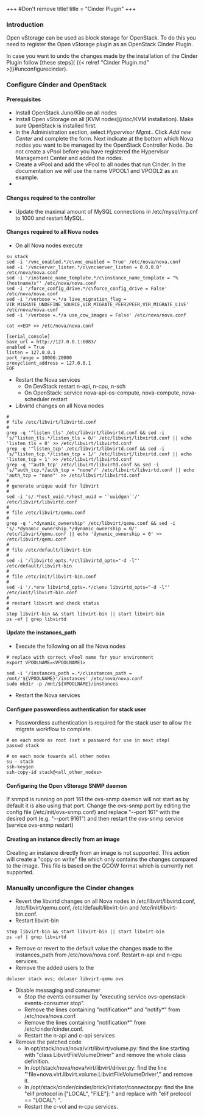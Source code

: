 +++
#Don't remove title!
title = "Cinder Plugin"
+++

### Introduction

Open vStorage can be used as block storage for OpenStack. To do this you
need to register the Open vStorage plugin as an OpenStack Cinder Plugin. 

In case you want to undo the changes made by the installation  of the Cinder Plugin follow [these steps]( {{< relref "Cinder Plugin.md" >}}#unconfigurecinder).

### Configure Cinder and OpenStack

#### Prerequisites

-   Install OpenStack Juno/Kilo on all nodes
-   Install Open vStorage on all [KVM nodes](/doc/KVM Installation). Make
    sure OpenStack is installed first. 
-   In the Administration section, select *Hypervisor Mgmt.*. Click *Add new Center* and complete the form. Next indicate at the bottom which Nova nodes you want to be managed by the OpenStack Controller Node. Do not create a vPool before you have registered the Hypervisor Management Center and added the nodes.
-   Create a vPool and add the vPool to all nodes that run Cinder. In the documentation we  will use the name VPOOL1 and VPOOL2 as an example.
-   
#### Changes required to the controller
- Update the maximal amount of MySQL connections in /etc/mysql/my.cnf to 1000 and restart MySQL.

#### Changes required to all Nova nodes

-   On all Nova nodes execute

~~~~ {.sourceCode .python}
su stack
sed -i '/vnc_enabled.*/c\vnc_enabled = True' /etc/nova/nova.conf
sed -i '/vncserver_listen.*/c\vncserver_listen = 0.0.0.0' /etc/nova/nova.conf
sed -i '/instance_name_template.*/c\instance_name_template = "%(hostname)s"' /etc/nova/nova.conf
sed -i '/force_config_drive.*/c\force_config_drive = False' /etc/nova/nova.conf
sed -i '/verbose =.*/a live_migration_flag = VIR_MIGRATE_UNDEFINE_SOURCE,VIR_MIGRATE_PEER2PEER,VIR_MIGRATE_LIVE' /etc/nova/nova.conf
sed -i '/verbose =.*/a use_cow_images = False' /etc/nova/nova.conf

cat <<EOF >> /etc/nova/nova.conf

[serial_console]
base_url = http://127.0.0.1:6083/
enabled = True
listen = 127.0.0.1
port_range = 10000:20000
proxyclient_address = 127.0.0.1
EOF
~~~~

-   Restart the Nova services
    -   On DevStack restart n-api, n-cpu, n-sch
    -   On OpenStack: service nova-api-os-compute, nova-compute,
        nova-scheduler restart
-   Libvirtd changes on all Nova nodes

~~~~ {.sourceCode .python}
#
# file /etc/libvirt/libvirtd.conf
#
grep -q '^listen_tls' /etc/libvirt/libvirtd.conf && sed -i 's/^listen_tls.*/listen_tls = 0/' /etc/libvirt/libvirtd.conf || echo 'listen_tls = 0' >> /etc/libvirt/libvirtd.conf
grep -q '^listen_tcp' /etc/libvirt/libvirtd.conf && sed -i 's/^listen_tcp.*/listen_tcp = 1/' /etc/libvirt/libvirtd.conf || echo 'listen_tcp = 1' >> /etc/libvirt/libvirtd.conf
grep -q '^auth_tcp' /etc/libvirt/libvirtd.conf && sed -i 's/^auth_tcp.*/auth_tcp = "none"/' /etc/libvirt/libvirtd.conf || echo 'auth_tcp = "none"' >> /etc/libvirt/libvirtd.conf
#
# generate unique uuid for libvirt
#
sed -i 's/.*host_uuid.*/host_uuid = '`uuidgen`'/' /etc/libvirt/libvirtd.conf
#
# file /etc/libvirt/qemu.conf
#
grep -q '.*dynamic_ownership' /etc/libvirt/qemu.conf && sed -i 's/.*dynamic_ownership.*/dynamic_ownership = 0/' /etc/libvirt/qemu.conf || echo 'dynamic_ownership = 0' >> /etc/libvirt/qemu.conf
#
# file /etc/default/libvirt-bin
#
sed -i '/libvirtd_opts.*/c\libvirtd_opts="-d -l"' /etc/default/libvirt-bin
#
# file /etc/init/libvirt-bin.conf
#
sed -i '/.*env libvirtd_opts=.*/c\env libvirtd_opts="-d -l"' /etc/init/libvirt-bin.conf
#
# restart libvirt and check status
#
stop libvirt-bin && start libvirt-bin || start libvirt-bin
ps -ef | grep libvirtd
~~~~

#### Update the instances\_path

-   Execute the following on all the Nova nodes

~~~~ {.sourceCode .python}
# replace with correct vPool name for your environment
export VPOOLNAME=<VPOOLNAME1>

sed -i '/instances_path =.*/c\instances_path = /mnt/'${VPOOLNAME}'/instances' /etc/nova/nova.conf
sudo mkdir -p /mnt/${VPOOLNAME}/instances
~~~~

-   Restart the Nova services

#### Configure passwordless authentication for stack user

-   Passwordless authentication is required for the stack user to allow
    the migrate workflow to complete.

~~~~ {.sourceCode .python}
# on each node as root (set a password for use in next step)
passwd stack
~~~~

~~~~ {.sourceCode .python}
# on each node towards all other nodes
su - stack
ssh-keygen
ssh-copy-id stack@<all_other_nodes>
~~~~

#### Configuring the Open vStorage SNMP daemon
If snmpd is running on port 161 the ovs-snmp daemon will not start as by default it is also using that port. Change the ovs-snmp port by editing the config file (/etc/init/ovs-snmp.conf) and replace "--port 161" with the desired port (e.g. "--port 9161") and then restart the ovs-snmp service (service ovs-snmp restart)


#### Creating an instance directly from an image

Creating an instance directly from an image is not supported. This
action will create a "copy on write" file which only contains the
changes compared to the image. This file is based on the QCOW format
which is currently not supported.

<a name="unconfigurecinder" class="internal-ref"></a>
### Manually unconfigure the Cinder changes
- Revert the libvirtd changes on all Nova nodes in /etc/libvirt/libvirtd.conf,  /etc/libvirt/qemu.conf,  /etc/default/libvirt-bin and /etc/init/libvirt-bin.conf.
- Restart libvirt-bin 
~~~~ {.sourceCode .python}
stop libvirt-bin && start libvirt-bin || start libvirt-bin
ps -ef | grep libvirtd
~~~~
- Remove or revert to the default value the changes made to the instances_path from /etc/nova/nova.conf. Restart n-api and n-cpu services.
- Remove the added users to the
~~~~ {.sourceCode .python}
deluser stack ovs; deluser libvirt-qemu ovs
~~~~
- Disable messaging and consumer
    - Stop the events consumer by "executing service ovs-openstack-events-consumer stop".
    - Remove the lines containing "notification\*" and "notify\*" from /etc/nova/nova.conf.
    - Remove the lines containing "notification*" from /etc/cinder/cinder.conf.
    - Restart the n-api and c-api services
-  Remove the patched code
    - In opt/stack/nova/nova/virt/libvirt/volume.py: find the line starting with "class LibvirtFileVolumeDriver" and remove the whole class definition.
    - In /opt/stack/nova/nova/virt/libvirt/driver.py: find the line "'file=nova.virt.libvirt.volume.LibvirtFileVolumeDriver'," and remove it.
    - In /opt/stack/cinder/cinder/brick/initiator/connector.py: find the line "elif protocol in ["LOCAL", "FILE"]: " and replace with "elif protocol == "LOCAL": ".
    - Restart the c-vol and n-cpu services.
